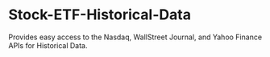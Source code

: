 # Stock-ETF-Historical-Data
Provides easy access to the Nasdaq, WallStreet Journal, and Yahoo Finance APIs for Historical Data.
